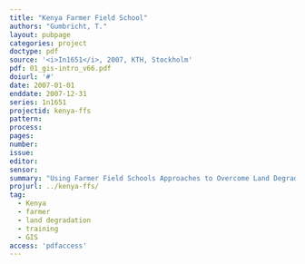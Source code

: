 ```yaml
---
title: "Kenya Farmer Field School"
authors: "Gumbricht, T."
layout: pubpage
categories: project
doctype: pdf
source: '<i>In1651</i>, 2007, KTH, Stockholm'
pdf: 01_gis-intro_v66.pdf
doiurl: '#'
date: 2007-01-01
enddate: 2007-12-31
series: 1n1651
projectid: kenya-ffs
pattern:
process:
pages:
number:
issue:
editor:
sensor:
summary: "Using Farmer Field Schools Approaches to Overcome Land Degradation in Agro-Pastoral Areas of Kenya. Land degradation assessment – Baseline survey on spatial analysis of land cover / degradation trends and Toolkit Development."
projurl: ../kenya-ffs/
tag:
  - Kenya
  - farmer
  - land degradation
  - training
  - GIS
access: 'pdfaccess'
---
```

